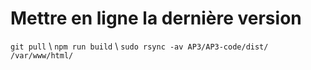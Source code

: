 # Mettre en ligne la dernière version

`git pull`
\\
`npm run build`
\\
`sudo rsync -av AP3/AP3-code/dist/ /var/www/html/`

